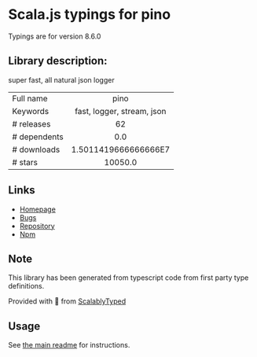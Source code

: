 
# Scala.js typings for pino

Typings are for version 8.6.0

## Library description:
super fast, all natural json logger

|                    |                 |
| ------------------ | :-------------: |
| Full name          | pino |
| Keywords           | fast, logger, stream, json |
| # releases         | 62 |
| # dependents       | 0.0 |
| # downloads        | 1.5011419666666666E7 |
| # stars            | 10050.0 |

## Links
- [Homepage](https://getpino.io)
- [Bugs](https://github.com/pinojs/pino/issues)
- [Repository](https://github.com/pinojs/pino)
- [Npm](https://www.npmjs.com/package/pino)
    


## Note
This library has been generated from typescript code from first party type definitions.

Provided with :purple_heart: from [ScalablyTyped](https://github.com/oyvindberg/ScalablyTyped)

## Usage
See [the main readme](../../readme.md) for instructions.


